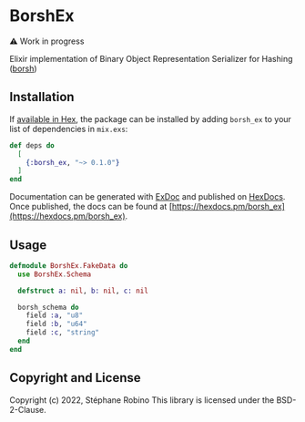 # BorshEx

:warning: Work in progress

Elixir implementation of Binary Object Representation Serializer for Hashing ([borsh](https://borsh.io))

## Installation

If [available in Hex](https://hex.pm/docs/publish), the package can be installed
by adding `borsh_ex` to your list of dependencies in `mix.exs`:

```elixir
def deps do
  [
    {:borsh_ex, "~> 0.1.0"}
  ]
end
```

Documentation can be generated with [ExDoc](https://github.com/elixir-lang/ex_doc)
and published on [HexDocs](https://hexdocs.pm). Once published, the docs can
be found at [https://hexdocs.pm/borsh_ex](https://hexdocs.pm/borsh_ex).

## Usage

```elixir
defmodule BorshEx.FakeData do
  use BorshEx.Schema

  defstruct a: nil, b: nil, c: nil

  borsh_schema do
    field :a, "u8"
    field :b, "u64"
    field :c, "string"
  end
end
```

## Copyright and License

Copyright (c) 2022, Stéphane Robino
This library is licensed under the BSD-2-Clause.
